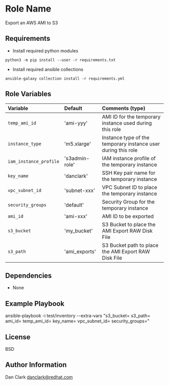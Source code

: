 Role Name
=========

Export an AWS AMI to S3

Requirements
------------

- Install required python modules
```
python3 -m pip install --user -r requirements.txt
```

- Install required ansible collections
```
ansible-galaxy collection install -r requirements.yml
```

Role Variables
--------------
| Variable                     | Default              | Comments (type)                                               |
| :---                         | :---                 | :---                                                          |
| `temp_ami_id`                | 'ami-yyy'            | AMI ID for the temporary instance used during this role       |
| `instance_type`              | 'm5.xlarge'          | Instance type of the temporary instance user during this role |
| `iam_instance_profile`       | 's3admin-role'       | IAM instance profile of the temporary instance                |
| `key_name`                   | 'danclark'           | SSH Key pair name for the temporary instance                  |
| `vpc_subnet_id`              | 'subnet-xxx'         | VPC Subnet ID to place the temporary instance                 |
| `security_groups`            | 'default'            | Security Group for the temporary instance                     |
| `ami_id`                     | 'ami-xxx'            | AMI ID to be exported                                         |
| `s3_bucket`                  | 'my_bucket'          | S3 Bucket to place the AMI Export RAW Disk File               |
| `s3_path`                    | 'ami_exports'        | S3 Bucket path to place the AMI Export RAW Disk File          |

Dependencies
------------

- None

Example Playbook
----------------

ansible-playbook -i test/inventory
        --extra-vars
        "s3_bucket= s3_path= ami_id= temp_ami_id= key_name= vpc_subnet_id= security_groups="

License
-------

BSD

Author Information
------------------

Dan Clark <danclark@redhat.com>
